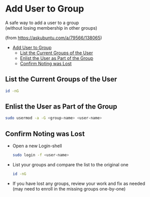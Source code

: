 # Add User to Group #

A safe way to add a user to a group\
(without losing membership in other groups)

(from https://askubuntu.com/a/79566/138065)

- [Add User to Group](#add-user-to-group)
  - [List the Current Groups of the User](#list-the-current-groups-of-the-user)
  - [Enlist the User as Part of the Group](#enlist-the-user-as-part-of-the-group)
  - [Confirm Noting was Lost](#confirm-noting-was-lost)


## List the Current Groups of the User ##

```bash
id -nG
```

## Enlist the User as Part of the Group ##

```bash
sudo usermod -a -G <group-name> <user-name>
```

## Confirm Noting was Lost ##

- Open a new Login-shell
    ```bash
    sudo login -f <user-name>
    ```
- List your groups and compare the list to the original one
    ```bash
    id -nG
    ```
- If you have lost any groups, review your work and fix as needed\
    (may need to enroll in the missing groups one-by-one)

